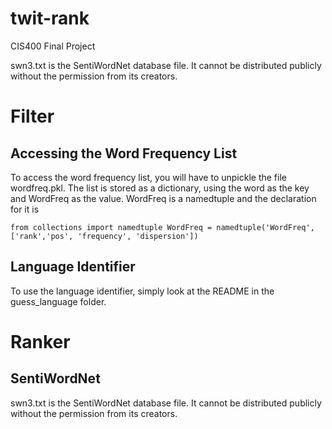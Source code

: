 twit-rank
=========

CIS400 Final Project

swn3.txt is the SentiWordNet database file. It cannot be distributed publicly without the permission from its creators.



# Filter

## Accessing the Word Frequency List

To access the word frequency list, you will have to unpickle the file wordfreq.pkl. The list is stored as a dictionary, using the word as the key and WordFreq as the value. WordFreq is a namedtuple and the declaration for it is

`from collections import namedtuple
WordFreq = namedtuple('WordFreq', ['rank','pos', 'frequency', 'dispersion'])`

## Language Identifier

To use the language identifier, simply look at the README in the guess_language folder.


# Ranker

## SentiWordNet

swn3.txt is the SentiWordNet database file. It cannot be distributed publicly without the permission from its creators.

